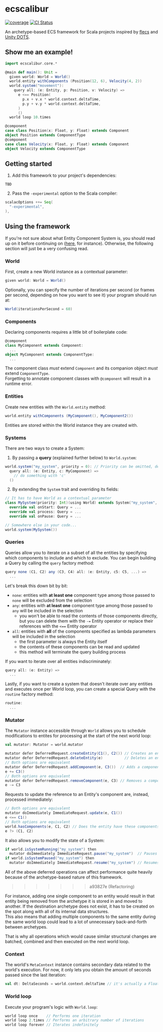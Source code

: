# ecscalibur

[![coverage](https://codecov.io/github/Remisse/ecscalibur/graph/badge.svg?token=KH1U71TV5V)](https://codecov.io/github/Remisse/ecscalibur) [![CI Status](https://github.com/Remisse/ecscalibur/actions/workflows/ci.yaml/badge.svg)](https://github.com/Remisse/ecscalibur/actions/workflows/ci.yaml)

An archetype-based ECS framework for Scala projects inspired by [flecs](https://github.com/SanderMertens/flecs) and [Unity DOTS](https://unity.com/dots).

## Show me an example!

```scala
import ecscalibur.core.*

@main def main(): Unit =
  given world: World = World()
  world.entity withComponents (Position(12, 6), Velocity(4, 2))
  world.system("movement"):
    query all: (e: Entity, p: Position, v: Velocity) =>
      e <== Position(
        p.x + v.x * world.context.deltaTime,
        p.y + v.y * world.context.deltaTime,
      )
      ()
  world loop 10.times

@component
case class Position(x: Float, y: Float) extends Component
object Position extends ComponentType
@component
case class Velocity(x: Float, y: Float) extends Component
object Velocity extends ComponentType
```

## Getting started

1) Add this framework to your project's dependencies:  
```
TBD
```
2) Pass the `-experimental` option to the Scala compiler:
```scala
scalacOptions ++= Seq(
  "-experimental",
),
```

## Using the framework

If you're not sure about what Entity Component System is, you should read up on it before continuing on ([here](https://github.com/SanderMertens/ecs-faq), for instance). Otherwise, the following section will just be a very confusing read.

### World

First, create a new World instance as a contextual parameter:
```scala
given world: World = World()
```

Optionally, you can specify the number of iterations per second (or frames per second, depending on how you want to see it) your program should run at:
```scala
World(iterationsPerSecond = 60)
```

### Components

Declaring components requires a little bit of boilerplate code:
```scala
@component
class MyComponent extends Component:
  ...
object MyComponent extends ComponentType:
  ...
```

The component class *must* extend `Component` and its companion object *must* extend `ComponentType`.  
Forgetting to annotate component classes with `@component` will result in a runtime error.

### Entities

Create new entities with the `World.entity` method:
```scala
world.entity withComponents (MyComponent(), MyComponent2())
```

Entities are stored within the World instance they are created with.

### Systems

There are two ways to create a System:

1. By passing a **query** (explained further below) to `World.system`:
```scala
world.system("my_system", priority = 0): // Priority can be omitted, defaults to 0
  query all: (e: Entity, c: MyComponent) =>
    // do something with 'c'
  ()
```
2. By extending the `System` trait and overriding its fields:
```scala
// It has to have World as a contextual parameter
class MySystem(priority: Int)(using World) extends System("my_system", priority):
  override val onStart: Query = ...
  override val process: Query = ...
  override val onPause: Query = ...

// Somewhere else in your code...
world.system(MySystem())
```

### Queries

Queries allow you to iterate on a subset of all the entities by specifying which components to include and which to exclude. You can begin building a Query by calling the `query` factory method:
```scala
query none (C1, C2) any (C3, C4) all: (e: Entity, c5: C5, ...) =>
  ...
```
Let's break this down bit by bit:
- `none`: entities with **at least one** component type among those passed to `none` will be excluded from the selection
- `any`: entities with **at least one** component type among those passed to `any` will be included in the selection
  - you won't be able to read the contents of those components directly, but you can delete them with the `-=` Entity operator or replace their references with the `<==` Entity operator
- `all`: entities with **all** of the components specified as lambda parameters will be included in the selection
  - the first parameter is always the Entity itself
  - the contents of these components can be read and updated
  - this method will terminate the query building process

If you want to iterate over all entities indiscriminately:
```scala
query all: (e: Entity) =>
  ...
```

Lastly, if you want to create a system that doesn't iterate over any entities and executes once per World loop, you can create a special Query with the `routine` factory method:
```scala
routine:
  ...
```

### Mutator

The `Mutator` instance accessible through `World` allows you to schedule modifications to entites for processing at the start of the next world loop:

```scala
val mutator: Mutator = world.mutator

mutator defer DeferredRequest.createEntity(C1(), C2()) // Creates an entity with the specified components
mutator defer DeferredRequest.deleteEntity(e)          // Deletes an entity
// Both options are equivalent
mutator defer DeferredRequest.addComponent(e, C3())  // Adds a component to an entity
e += C3()
// Both options are equivalent
mutator defer DeferredRequest.removeComponent(e, C3) // Removes a component from  an entity
e -= C3
```

Requests to update the reference to an Entity's component are, instead, processed immediately:

```scala
// Both options are equivalent
mutator doImmediately ImmediateRequest.update(e, C1())
e <== C1()
// Both options are equivalent
world.hasComponents(e, C1, C2) // Does the entity have these components?
e ?> (C1, C2)
```

It also allows you to modify the state of a System:

```scala
if world.isSystemRunning("my_system") then
  mutator doImmediately ImmediateRequest.pause("my_system")  // Pauses a system
if world.isSystemPaused("my_system") then
  mutator doImmediately ImmediateRequest.resume("my_system") // Resumes a system
```

All of the above deferred operations can affect performance quite heavily because of the archetype-based nature of this framework.
>>>>>>> a93827e (Refactoring)

For instance, adding one single component to an entity would result in that entity being removed from the archetype it is stored in and moved to another. If the destination archetype does not exist, it has
to be created on the spot along with all of its internal data structures.  
This also means that adding multiple components to the same entity during the same world loop could lead to a lot of unnecessary back-and-forth between archetypes.

That is why all operations which would cause similar structural changes are batched, combined and then executed on the next world loop.

### Context

The world's `MetaContext` instance contains secondary data related to the world's execution. For now, it only lets you obtain the amount of seconds
passed since the last iteration:

```scala
val dt: DeltaSeconds = world.context.deltaTime // it's actually a Float
```

### World loop

Execute your program's logic with `World.loop`:

```scala
world loop once    // Performs one iteration
world loop 2.times // Performs an arbitrary number of iterations
world loop forever // Iterates indefinitely
```
